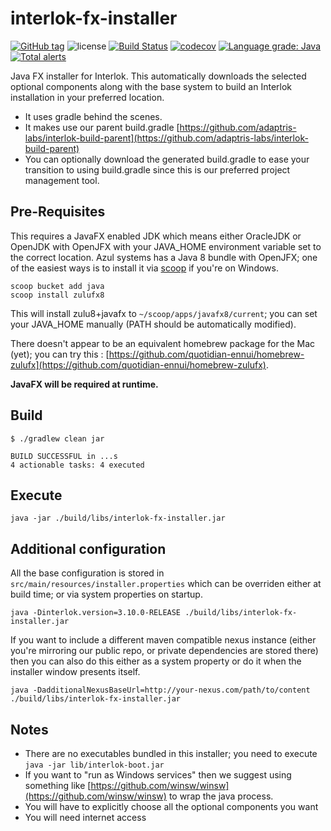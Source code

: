 # interlok-fx-installer

[![GitHub tag](https://img.shields.io/github/tag/adaptris/interlok-fx-installer.svg)](https://github.com/adaptris/interlok-fx-installer/tags) ![license](https://img.shields.io/github/license/adaptris/interlok-fx-installer.svg) [![Build Status](https://travis-ci.org/adaptris/interlok-fx-installer.svg?branch=develop)](https://travis-ci.org/adaptris/interlok-fx-installer) [![codecov](https://codecov.io/gh/adaptris/interlok-fx-installer/branch/develop/graph/badge.svg)](https://codecov.io/gh/adaptris/interlok-fx-installer) [![Language grade: Java](https://img.shields.io/lgtm/grade/java/g/adaptris/interlok-fx-installer.svg?logo=lgtm&logoWidth=18)](https://lgtm.com/projects/g/adaptris/interlok-fx-installer/context:java) [![Total alerts](https://img.shields.io/lgtm/alerts/g/adaptris/interlok-fx-installer.svg?logo=lgtm&logoWidth=18)](https://lgtm.com/projects/g/adaptris/interlok/alerts/)

Java FX installer for Interlok. This automatically downloads the selected optional components along with the base system to build an Interlok installation in your preferred location.

* It uses gradle behind the scenes.
* It makes use our parent build.gradle [https://github.com/adaptris-labs/interlok-build-parent](https://github.com/adaptris-labs/interlok-build-parent)
* You can optionally download the generated build.gradle to ease your transition to using build.gradle since this is our preferred project management tool.

## Pre-Requisites

This requires a JavaFX enabled JDK which means either OracleJDK or OpenJDK with OpenJFX with your JAVA_HOME environment variable set to the correct location. Azul systems has a Java 8 bundle with OpenJFX; one of the easiest ways is to install it via [scoop](https://scoop.sh) if you're on Windows.

```
scoop bucket add java
scoop install zulufx8
```

This will install zulu8+javafx to `~/scoop/apps/javafx8/current`; you can set your JAVA_HOME manually (PATH should be automatically modified).

There doesn't appear to be an equivalent homebrew package for the Mac (yet); you can try this : [https://github.com/quotidian-ennui/homebrew-zulufx](https://github.com/quotidian-ennui/homebrew-zulufx).

**JavaFX will be required at runtime.**

## Build

```
$ ./gradlew clean jar

BUILD SUCCESSFUL in ...s
4 actionable tasks: 4 executed
```

## Execute

```
java -jar ./build/libs/interlok-fx-installer.jar
```

## Additional configuration

All the base configuration is stored in `src/main/resources/installer.properties` which can be overriden either at build time; or via system properties on startup.

```
java -Dinterlok.version=3.10.0-RELEASE ./build/libs/interlok-fx-installer.jar
```

If you want to include a different maven compatible nexus instance (either you're mirroring our public repo, or private dependencies are stored there) then you can also do this either as a system property or do it when the installer window presents itself.

```
java -DadditionalNexusBaseUrl=http://your-nexus.com/path/to/content ./build/libs/interlok-fx-installer.jar
```

## Notes

* There are no executables bundled in this installer; you need to execute `java -jar lib/interlok-boot.jar`
* If you want to "run as Windows services" then we suggest using something like [https://github.com/winsw/winsw](https://github.com/winsw/winsw) to wrap the java process.
* You will have to explicitly choose all the optional components you want
* You will need internet access

